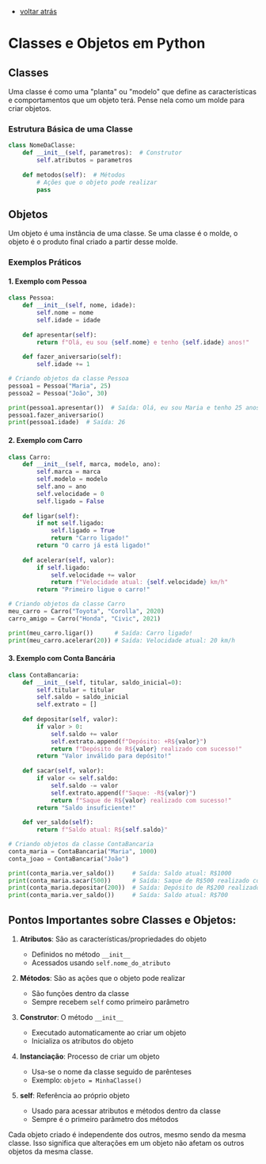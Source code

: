 - [voltar atrás](https://github.com/0joseDark/my-python-book/blob/main/index.md)
# Classes e Objetos em Python

## Classes
Uma classe é como uma "planta" ou "modelo" que define as características e comportamentos que um objeto terá. Pense nela como um molde para criar objetos.

### Estrutura Básica de uma Classe
```python
class NomeDaClasse:
    def __init__(self, parametros):  # Construtor
        self.atributos = parametros
    
    def metodos(self):  # Métodos
        # Ações que o objeto pode realizar
        pass
```

## Objetos
Um objeto é uma instância de uma classe. Se uma classe é o molde, o objeto é o produto final criado a partir desse molde.

### Exemplos Práticos

#### 1. Exemplo com Pessoa
```python
class Pessoa:
    def __init__(self, nome, idade):
        self.nome = nome
        self.idade = idade
    
    def apresentar(self):
        return f"Olá, eu sou {self.nome} e tenho {self.idade} anos!"
    
    def fazer_aniversario(self):
        self.idade += 1

# Criando objetos da classe Pessoa
pessoa1 = Pessoa("Maria", 25)
pessoa2 = Pessoa("João", 30)

print(pessoa1.apresentar())  # Saída: Olá, eu sou Maria e tenho 25 anos!
pessoa1.fazer_aniversario()
print(pessoa1.idade)  # Saída: 26
```

#### 2. Exemplo com Carro
```python
class Carro:
    def __init__(self, marca, modelo, ano):
        self.marca = marca
        self.modelo = modelo
        self.ano = ano
        self.velocidade = 0
        self.ligado = False
    
    def ligar(self):
        if not self.ligado:
            self.ligado = True
            return "Carro ligado!"
        return "O carro já está ligado!"
    
    def acelerar(self, valor):
        if self.ligado:
            self.velocidade += valor
            return f"Velocidade atual: {self.velocidade} km/h"
        return "Primeiro ligue o carro!"

# Criando objetos da classe Carro
meu_carro = Carro("Toyota", "Corolla", 2020)
carro_amigo = Carro("Honda", "Civic", 2021)

print(meu_carro.ligar())      # Saída: Carro ligado!
print(meu_carro.acelerar(20)) # Saída: Velocidade atual: 20 km/h
```

#### 3. Exemplo com Conta Bancária
```python
class ContaBancaria:
    def __init__(self, titular, saldo_inicial=0):
        self.titular = titular
        self.saldo = saldo_inicial
        self.extrato = []
    
    def depositar(self, valor):
        if valor > 0:
            self.saldo += valor
            self.extrato.append(f"Depósito: +R${valor}")
            return f"Depósito de R${valor} realizado com sucesso!"
        return "Valor inválido para depósito!"
    
    def sacar(self, valor):
        if valor <= self.saldo:
            self.saldo -= valor
            self.extrato.append(f"Saque: -R${valor}")
            return f"Saque de R${valor} realizado com sucesso!"
        return "Saldo insuficiente!"
    
    def ver_saldo(self):
        return f"Saldo atual: R${self.saldo}"

# Criando objetos da classe ContaBancaria
conta_maria = ContaBancaria("Maria", 1000)
conta_joao = ContaBancaria("João")

print(conta_maria.ver_saldo())     # Saída: Saldo atual: R$1000
print(conta_maria.sacar(500))      # Saída: Saque de R$500 realizado com sucesso!
print(conta_maria.depositar(200))  # Saída: Depósito de R$200 realizado com sucesso!
print(conta_maria.ver_saldo())     # Saída: Saldo atual: R$700
```

## Pontos Importantes sobre Classes e Objetos:

1. **Atributos**: São as características/propriedades do objeto
   - Definidos no método `__init__`
   - Acessados usando `self.nome_do_atributo`

2. **Métodos**: São as ações que o objeto pode realizar
   - São funções dentro da classe
   - Sempre recebem `self` como primeiro parâmetro

3. **Construtor**: O método `__init__`
   - Executado automaticamente ao criar um objeto
   - Inicializa os atributos do objeto

4. **Instanciação**: Processo de criar um objeto
   - Usa-se o nome da classe seguido de parênteses
   - Exemplo: `objeto = MinhaClasse()`

5. **self**: Referência ao próprio objeto
   - Usado para acessar atributos e métodos dentro da classe
   - Sempre é o primeiro parâmetro dos métodos

Cada objeto criado é independente dos outros, mesmo sendo da mesma classe. Isso significa que alterações em um objeto não afetam os outros objetos da mesma classe.
